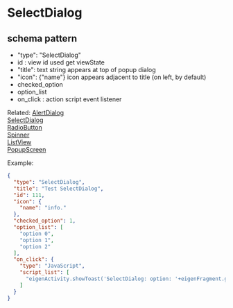 # SelectDialog
## schema pattern

* "type": "SelectDialog"
* id : view id used get viewState
* "title": text string appears at top of popup dialog
* "icon": {"name"} icon appears adjacent to title (on left, by default)
* checked_option
* option_list
* on_click : action script event listener

Related:
[AlertDialog](AlertDialog.md)  
[SelectDialog](SelectDialog.md)  
[RadioButton](RadioButton.md)  
[Spinner](Spinner.md)  
[ListView](ListView.md)  
[PopupScreen](PopupScreen.md)  

Example:
```json
{
  "type": "SelectDialog",
  "title": "Test SelectDialog",
  "id": 111,
  "icon": {
    "name": "info."
  },
  "checked_option": 1,
  "option_list": [
    "option 0",
    "option 1",
    "option 2"
  ],
  "on_click": {
    "type": "JavaScript",
    "script_list": [
      "eigenActivity.showToast('SelectDialog: option: '+eigenFragment.getOptionLabel() + ', position: '+eigenFragment.getOptionPosition() )"
    ]
  }
}
```

